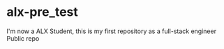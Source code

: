 # alx-pre_test
I'm now a ALX Student, this is my first repository as a full-stack engineer Public repo
